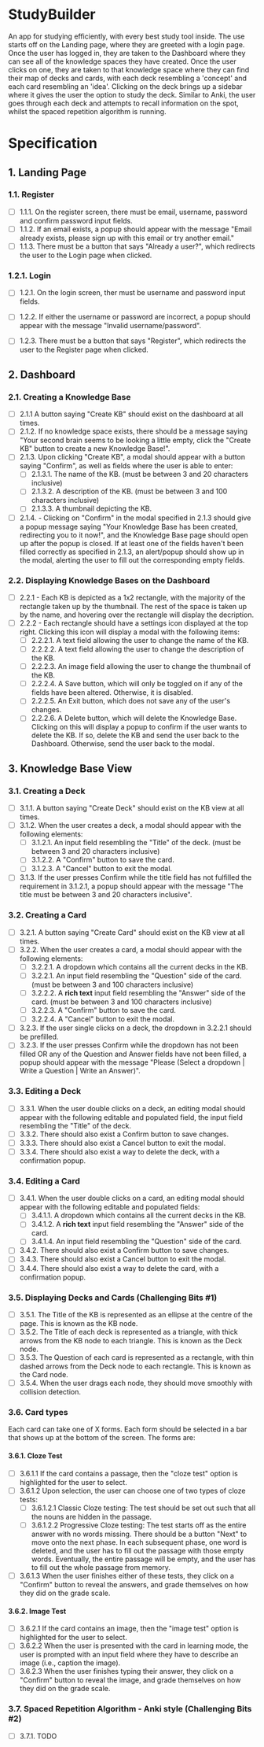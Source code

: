 # StudyBuilder
An app for studying efficiently, with every best study tool inside.
The use starts off on the Landing page, where they are greeted with a login page. Once the user has logged in, they are taken to the Dashboard where they can see all of the knowledge spaces they have
created. Once the user clicks on one, they are taken to that knowledge space where they can find their map of decks and cards, with each deck resembling a 'concept' and each card resembling an 'idea'.
Clicking on the deck brings up a sidebar where it gives the user the option to study the deck. Similar to Anki, the user goes through each deck and attempts to recall information on the spot, whilst
the spaced repetition algorithm is running.

# Specification
## 1. Landing Page

### 1.1. Register

- [ ] 1.1.1. On the register screen, there must be email, username, password and confirm password input fields.
- [ ] 1.1.2. If an email exists, a popup should appear with the message "Email already exists, please sign up with this email or try another email."
- [ ] 1.1.3. There must be a button that says "Already a user?", which redirects the user to the Login page when clicked.

### 1.2.1. Login

- [ ] 1.2.1. On the login screen, ther must be username and password input fields.
- [ ] 1.2.2. If either the username or password are incorrect, a popup should appear with the message "Invalid username/password".
- [ ] 1.2.3. There must be a button that says "Register", which redirects the user to the Register page when clicked.


## 2. Dashboard

### 2.1. Creating a Knowledge Base

- [ ] 2.1.1 A button saying "Create KB" should exist on the dashboard at all times.
- [ ] 2.1.2. If no knowledge space exists, there should be a message saying "Your second brain seems to be looking a little empty, click the "Create KB" button to create a new Knowledge Base!".
- [ ] 2.1.3. Upon clicking "Create KB", a modal should appear with a button saying "Confirm", as well as fields where the user is able to enter:
  - [ ] 2.1.3.1. The name of the KB. (must be between 3 and 20 characters inclusive)
  - [ ] 2.1.3.2. A description of the KB. (must be between 3 and 100 characters inclusive)
  - [ ] 2.1.3.3. A thumbnail depicting the KB. 
- [ ] 2.1.4. - Clicking on "Confirm" in the modal specified in 2.1.3 should give a popup message saying "Your Knowledge Base has been created, redirecting you to it now!", and the Knowledge Base page should open up
            after the popup is closed. If at least one of the fields haven't been filled correctly as specified in 2.1.3, an alert/popup should show up in the modal, alerting the user to fill out the corresponding empty fields.

### 2.2. Displaying Knowledge Bases on the Dashboard

- [ ] 2.2.1 - Each KB is depicted as a 1x2 rectangle, with the majority of the rectangle taken up by the thumbnail. The rest of the space is taken up by the name, and hovering over the rectangle will display the
            decription.
- [ ] 2.2.2 - Each rectangle should have a settings icon displayed at the top right. Clicking this icon will display a modal with the following items:
  - [ ] 2.2.2.1. A text field allowing the user to change the name of the KB.
  - [ ] 2.2.2.2. A text field allowing the user to change the description of the KB.
  - [ ] 2.2.2.3. An image field allowing the user to change the thumbnail of the KB.
  - [ ] 2.2.2.4. A Save button, which will only be toggled on if any of the fields have been altered. Otherwise, it is disabled.
  - [ ] 2.2.2.5. An Exit button, which does not save any of the user's changes.
  - [ ] 2.2.2.6. A Delete button, which will delete the Knowledge Base. Clicking on this will display a popup to confirm if the user wants to delete the KB. If so, delete the KB and send the user back to the Dashboard. Otherwise, send the user back to the modal.

## 3. Knowledge Base View

### 3.1. Creating a Deck

- [ ] 3.1.1. A button saying "Create Deck" should exist on the KB view at all times.
- [ ] 3.1.2. When the user creates a deck, a modal should appear with the following elements:
  - [ ] 3.1.2.1. An input field resembling the "Title" of the deck. (must be between 3 and 20 characters inclusive)
  - [ ] 3.1.2.2. A "Confirm" button to save the card.
  - [ ] 3.1.2.3. A "Cancel" button to exit the modal.
- [ ] 3.1.3. If the user presses Confirm while the title field has not fulfilled the requirement in 3.1.2.1, a popup should appear with the message "The title must be between 3 and 20 characters inclusive".

### 3.2. Creating a Card

- [ ] 3.2.1. A button saying "Create Card" should exist on the KB view at all times.
- [ ] 3.2.2. When the user creates a card, a modal should appear with the following elements:
  - [ ] 3.2.2.1. A dropdown which contains all the current decks in the KB.
  - [ ] 3.2.2.1. An input field resembling the "Question" side of the card. (must be between 3 and 100 characters inclusive)
  - [ ] 3.2.2.2. A <b>rich text</b> input field resembling the "Answer" side of the card. (must be between 3 and 100 characters inclusive)
  - [ ] 3.2.2.3. A "Confirm" button to save the card.
  - [ ] 3.2.2.4. A "Cancel" button to exit the modal.
- [ ] 3.2.3. If the user single clicks on a deck, the dropdown in 3.2.2.1 should be prefilled.
- [ ] 3.2.3. If the user presses Confirm while the dropdown has not been filled OR any of the Question and Answer fields have not been filled, a popup should appear with the message "Please (Select a dropdown | Write a Question | Write an Answer)".

### 3.3. Editing a Deck

- [ ] 3.3.1. When the user double clicks on a deck, an editing modal should appear with the following editable and populated field, the input field resembling the "Title" of the deck.
- [ ] 3.3.2. There should also exist a Confirm button to save changes.
- [ ] 3.3.3. There should also exist a Cancel button to exit the modal.
- [ ] 3.3.4. There should also exist a way to delete the deck, with a confirmation popup.

### 3.4. Editing a Card

- [ ] 3.4.1. When the user double clicks on a card, an editing modal should appear with the following editable and populated fields:
  - [ ] 3.4.1.1. A dropdown which contains all the current decks in the KB.
  - [ ] 3.4.1.2. A <b>rich text</b> input field resembling the "Answer" side of the card. 
  - [ ] 3.4.1.4. An input field resembling the "Question" side of the card.
- [ ] 3.4.2. There should also exist a Confirm button to save changes.
- [ ] 3.4.3. There should also exist a Cancel button to exit the modal.
- [ ] 3.4.4. There should also exist a way to delete the card, with a confirmation popup.
 
### 3.5. Displaying Decks and Cards (Challenging Bits #1)

- [ ] 3.5.1. The Title of the KB is represented as an ellipse at the centre of the page. This is known as the KB node.
- [ ] 3.5.2. The Title of each deck is represented as a triangle, with thick arrows from the KB node to each triangle. This is known as the Deck node.
- [ ] 3.5.3. The Question of each card is represented as a rectangle, with thin dashed arrows from the Deck node to each rectangle. This is known as the Card node.
- [ ] 3.5.4. When the user drags each node, they should move smoothly with collision detection.

### 3.6. Card types

Each card can take one of X forms. Each form should be selected in a bar that shows up at the bottom of the screen. The forms are:

#### 3.6.1. Cloze Test

- [ ] 3.6.1.1 If the card contains a passage, then the "cloze test" option is highlighted for the user to select.
- [ ] 3.6.1.2 Upon selection, the user can choose one of two types of cloze tests:
  - [ ] 3.6.1.2.1 Classic Cloze testing: The test should be set out such that all the nouns are hidden in the passage.
  - [ ] 3.6.1.2.2 Progressive Cloze testing: The test starts off as the entire answer with no words missing. There should be a button "Next" to move onto the next phase. In each subsequent phase, one word is deleted, and the user has to fill out the passage with those empty words. Eventually, the entire passage will be empty, and the user has to fill out the whole passage from memory.
- [ ] 3.6.1.3 When the user finishes either of these tests, they click on a "Confirm" button to reveal the answers, and grade themselves on how they did on the grade scale.

#### 3.6.2. Image Test

- [ ] 3.6.2.1 If the card contains an image, then the "image test" option is highlighted for the user to select.
- [ ] 3.6.2.2 When the user is presented with the card in learning mode, the user is prompted with an input field where they have to describe an image (i.e., caption the image).
- [ ] 3.6.2.3 When the user finishes typing their answer, they click on a "Confirm" button to reveal the image, and grade themselves on how they did on the grade scale.

### 3.7. Spaced Repetition Algorithm - Anki style (Challenging Bits #2)

- [ ] 3.7.1. TODO 



